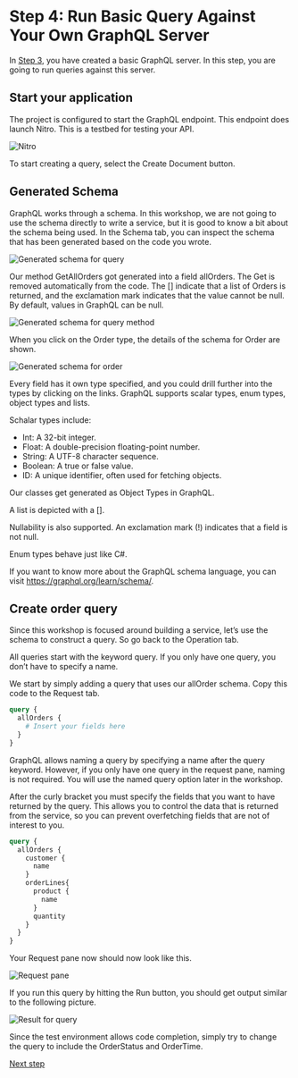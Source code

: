 # Step 4: Run Basic Query Against Your Own GraphQL Server

In [Step 3](./Step3.md), you have created a basic GraphQL server. In this step, you are going to run queries against this server.

## Start your application
The project is configured to start the GraphQL endpoint. This endpoint does launch Nitro. This is a testbed for testing your API.

![Nitro](./images/Nitro.png)

To start creating a query, select the Create Document button.

## Generated Schema

GraphQL works through a schema. In this workshop, we are not going to use the schema directly to write a service, but it is good to know a bit about the schema being used. In the Schema tab, you can inspect the schema that has been generated based on the code you wrote.

![Generated schema for query](./images/Schema%20main%20window.png)

Our method GetAllOrders got generated into a field allOrders. The Get is removed automatically from the code. The [] indicate that a list of Orders is returned, and the exclamation mark indicates that the value cannot be null. By default, values in GraphQL can be null.

![Generated schema for query method](./images/allOrders%20Schema.png)

When you click on the Order type, the details of the schema for Order are shown. 

![Generated schema for order](./images/Order%20schema.png)

Every field has it own type specified, and you could drill further into the types by clicking on the links. GraphQL supports scalar types, enum types, object types and lists.

Schalar types include:
- Int: A 32-bit integer.
- Float: A double-precision floating-point number.
- String: A UTF-8 character sequence.
- Boolean: A true or false value.
- ID: A unique identifier, often used for fetching objects.

Our classes get generated as Object Types in GraphQL.

A list is depicted with a [].

Nullability is also supported. An exclamation mark (!) indicates that a field is not null.

Enum types behave just like C#.

If you want to know more about the GraphQL schema language, you can visit https://graphql.org/learn/schema/.

## Create order query

Since this workshop is focused around building a service, let’s use the schema to construct a query. So go back to the Operation tab.

All queries start with the keyword query. If you only have one query, you don’t have to specify a name.

We start by simply adding a query that uses our allOrder schema. Copy this code to the Request tab.

```graphql
query {
  allOrders {
    # Insert your fields here
  }
}
```

GraphQL allows naming a query by specifying a name after the query keyword. However, if you only have one query in the request pane, naming is not required. You will use the named query option later in the workshop.

After the curly bracket you must specify the fields that you want to have returned by the query. This allows you to control the data that is returned from the service, so you can prevent overfetching fields that are not of interest to you.

```graphql
query {
  allOrders {
    customer {
      name
    }
    orderLines{
      product {
        name
      }
      quantity
    }
  }
}
```

Your Request pane now should now look like this.

![Request pane](./images/First%20query%20request%20pane.png)

If you run this query by hitting the Run button, you should get output similar to the following picture.

![Result for query](./images/Output%20first%20query.png)

Since the test environment allows code completion, simply try to change the query to include the OrderStatus and OrderTime.

[Next step](./Step5.md)


